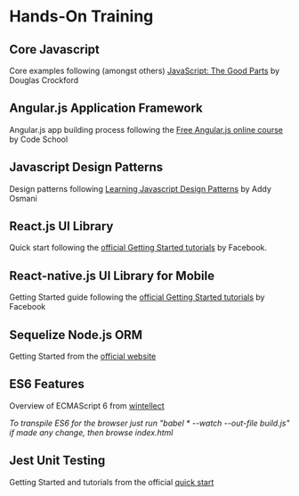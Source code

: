# Hands-On Training
## Core Javascript
Core examples following (amongst others) [JavaScript: The Good Parts](http://www.amazon.com/JavaScript-Good-Parts-Douglas-Crockford/dp/0596517742) by Douglas Crockford
## Angular.js Application Framework
Angular.js app building process following the [Free Angular.js online course](http://campus.codeschool.com/courses/shaping-up-with-angular-js/intro) by Code School
## Javascript Design Patterns
Design patterns following [Learning Javascript Design Patterns](http://addyosmani.com/resources/essentialjsdesignpatterns/book/) by Addy Osmani
## React.js UI Library
Quick start following the [official Getting Started tutorials](https://facebook.github.io/react/docs/getting-started.html) by Facebook.
## React-native.js UI Library for Mobile
Getting Started guide following the [official Getting Started tutorials](https://facebook.github.io/react-native/docs/getting-started.html) by Facebook
## Sequelize Node.js ORM
Getting Started from the [official website](http://docs.sequelizejs.com/en/latest/)
## ES6 Features
Overview of ECMAScript 6 from [wintellect](http://www.wintellect.com/devcenter/nstieglitz/5-great-features-in-es6-harmony)

*To transpile ES6 for the browser just run "babel \* --watch --out-file build.js" if made any change, then browse index.html*
## Jest Unit Testing
Getting Started and tutorials from the official [quick start](https://facebook.github.io/jest/docs/getting-started.html#content)